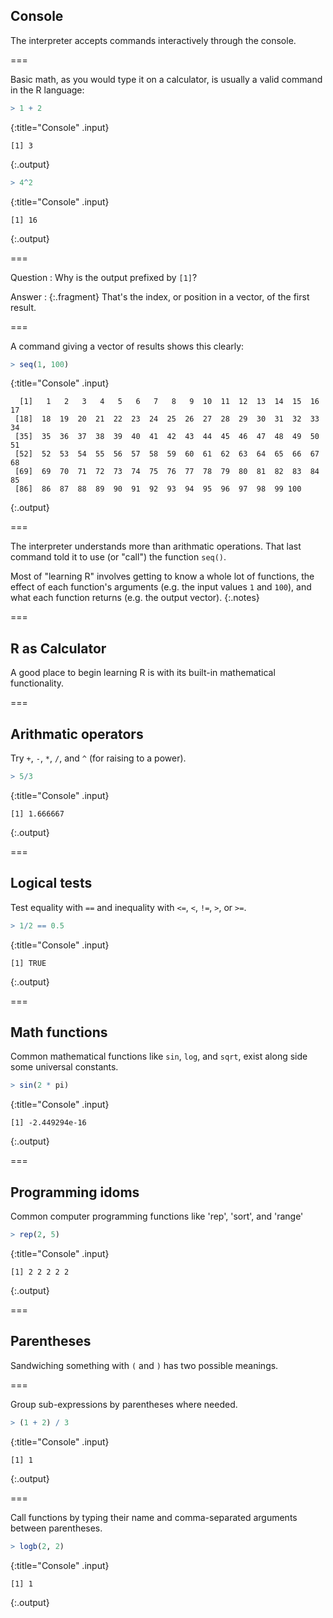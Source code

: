 ---
---

## Console

The interpreter accepts commands interactively through the console.

===

Basic math, as you would type it on a calculator, is usually a valid command in the R language:



~~~r
> 1 + 2
~~~
{:title="Console" .input}


~~~
[1] 3
~~~
{:.output}




~~~r
> 4^2
~~~
{:title="Console" .input}


~~~
[1] 16
~~~
{:.output}


===

Question
: Why is the output prefixed by `[1]`?

Answer
: {:.fragment} That's the index, or position in a vector, of the first result.

===

A command giving a vector of results shows this clearly:



~~~r
> seq(1, 100)
~~~
{:title="Console" .input}


~~~
  [1]   1   2   3   4   5   6   7   8   9  10  11  12  13  14  15  16  17
 [18]  18  19  20  21  22  23  24  25  26  27  28  29  30  31  32  33  34
 [35]  35  36  37  38  39  40  41  42  43  44  45  46  47  48  49  50  51
 [52]  52  53  54  55  56  57  58  59  60  61  62  63  64  65  66  67  68
 [69]  69  70  71  72  73  74  75  76  77  78  79  80  81  82  83  84  85
 [86]  86  87  88  89  90  91  92  93  94  95  96  97  98  99 100
~~~
{:.output}


===

The interpreter understands more than arithmatic operations.
That last command told it to use (or "call") the function `seq()`.

Most of "learning R" involves getting to know a whole lot of functions, the
effect of each function's  arguments (e.g. the input values `1` and `100`), and
what each function returns (e.g. the output vector).
{:.notes}

===

## R as Calculator

A good place to begin learning R is with its built-in mathematical functionality.

===

## Arithmatic operators

Try `+`, `-`, `*`, `/`, and `^` (for raising to a power).



~~~r
> 5/3
~~~
{:title="Console" .input}


~~~
[1] 1.666667
~~~
{:.output}


===

## Logical tests

Test equality with `==` and inequality with `<=`, `<`, `!=`, `>`, or `>=`.



~~~r
> 1/2 == 0.5
~~~
{:title="Console" .input}


~~~
[1] TRUE
~~~
{:.output}


===

## Math functions

Common mathematical functions like `sin`, `log`, and `sqrt`, exist along side some universal constants.



~~~r
> sin(2 * pi)
~~~
{:title="Console" .input}


~~~
[1] -2.449294e-16
~~~
{:.output}


===

## Programming idoms

Common computer programming functions like 'rep', 'sort', and 'range'



~~~r
> rep(2, 5)
~~~
{:title="Console" .input}


~~~
[1] 2 2 2 2 2
~~~
{:.output}


===

## Parentheses

Sandwiching something with `(` and `)` has two possible meanings.

===

Group sub-expressions by parentheses where needed.



~~~r
> (1 + 2) / 3
~~~
{:title="Console" .input}


~~~
[1] 1
~~~
{:.output}


===

Call functions by typing their name and comma-separated arguments between parentheses.



~~~r
> logb(2, 2)
~~~
{:title="Console" .input}


~~~
[1] 1
~~~
{:.output}

